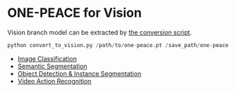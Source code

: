 # ONE-PEACE for Vision

Vision branch model can be extracted by [the conversion script](./convert_to_vision.py).
```python
python convert_to_vision.py /path/to/one-peace.pt /save_path/one-peace-vision.pkl
```

<!-- TOC -->
* [Image Classification](./classification/README.md)
* [Semantic Segmentation](./seg/README.md)
* [Object Detection & Instance Segmentation](./det/README.md)
* [Video Action Recognition](./video/README.md)
<!-- TOC -->
